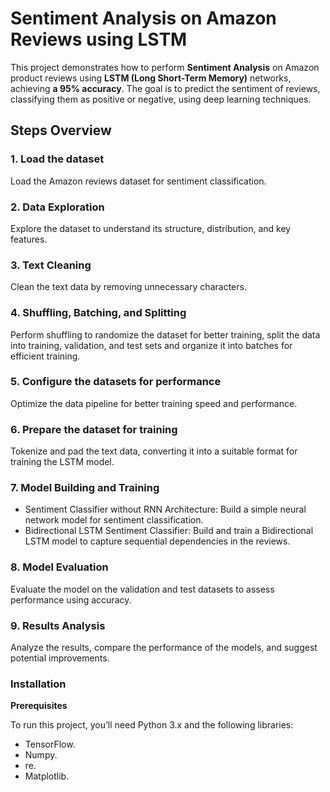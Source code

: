# Sentiment Analysis on Amazon Reviews using LSTM
This project demonstrates how to perform **Sentiment Analysis** on Amazon product reviews using **LSTM (Long Short-Term Memory)** networks, achieving **a 95% accuracy**. The goal is to predict the sentiment of reviews, classifying them as positive or negative, using deep learning techniques.

## Steps Overview

### 1.	Load the dataset
  Load the Amazon reviews dataset for sentiment classification.
### 2.	Data Exploration
  Explore the dataset to understand its structure, distribution, and key features.
### 3.	Text Cleaning
  Clean the text data by removing unnecessary characters.
### 4.	Shuffling, Batching, and Splitting
  Perform shuffling to randomize the dataset for better training, split the data into training, validation, and test sets and organize it into batches for efficient training.
### 5.	Configure the datasets for performance
  Optimize the data pipeline for better training speed and performance.
### 6.	Prepare the dataset for training
  Tokenize and pad the text data, converting it into a suitable format for training the LSTM model.
### 7.	Model Building and Training
-	Sentiment Classifier without RNN Architecture: Build a simple neural network model for sentiment classification.
-	Bidirectional LSTM Sentiment Classifier: Build and train a Bidirectional LSTM model to capture sequential dependencies in the reviews.
### 8.	Model Evaluation
  Evaluate the model on the validation and test datasets to assess performance using accuracy.
### 9.	Results Analysis
  Analyze the results, compare the performance of the models, and suggest potential improvements.

### Installation

**Prerequisites**

To run this project, you’ll need Python 3.x and the following libraries:
  -	TensorFlow.
  -	Numpy.
  -	re.
  -	Matplotlib.
